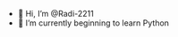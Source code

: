 - 👋 Hi, I’m @Radi-2211
- 🌱 I’m currently beginning to learn Python

<!---
Radi-2211/Radi-2211 is a ✨ special ✨ repository because its `README.md` (this file) appears on your GitHub profile.
You can click the Preview link to take a look at your changes.
--->
